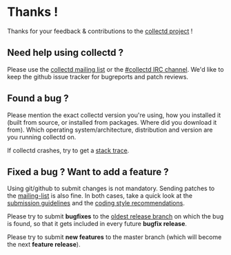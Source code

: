 # Thanks !

Thanks for your feedback & contributions to the
[collectd project](https://collectd.org/) !

## Need help using collectd ?

Please use the
[collectd mailing list](http://mailman.verplant.org/listinfo/collectd) or the
[#collectd IRC channel](https://webchat.freenode.net/?channels=#collectd).
We'd like to keep the github issue tracker for bugreports and patch reviews.

## Found a bug ?

Please mention the exact collectd version you're using, how you installed it
(built from source, or installed from packages. Where did you download it
from). Which operating system/architecture, distribution and version are you
running collectd on.

If collectd crashes, try to get a
[stack trace](https://collectd.org/wiki/index.php/Core_file).

## Fixed a bug ? Want to add a feature ?

Using git/github to submit changes is not mandatory. Sending patches to the
[mailing-list](http://mailman.verplant.org/listinfo/collectd) is also fine.
In both cases, take a quick look at the
[submission guidelines](https://collectd.org/wiki/index.php/Submitting_patches)
and the [coding style recommendations](https://collectd.org/wiki/index.php/Coding_style).

Please try to submit **bugfixes** to the
[oldest release branch](https://github.com/collectd/collectd/milestones) on
which the bug is found, so that it gets included in every future **bugfix
release**.

Please try to submit **new features** to the master branch (which will become
the next **feature release**).

